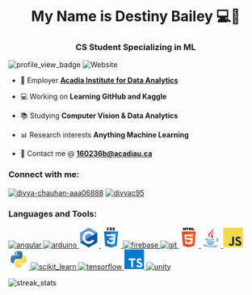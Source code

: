 <h1 align="center">My Name is Destiny Bailey 💻🧠</h1>
<h3 align="center">CS Student Specializing in ML</h3>

<p align="left"> <img src="https://komarev.com/ghpvc/?username=Destiny-Bailey&label=Profile%20views&color=ff69b4&style=for-the-badge" alt="profile_view_badge" />
<img alt="Website" src="https://img.shields.io/website?down_color=red&down_message=down&label=The%20Magic%20Nexus&style=for-the-badge&up_color=darkgreen&up_message=up&url=https%3A%2F%2Fthemagicnexus.com"> </p>

- 💼 Employer [**Acadia Institute for Data Analytics**](https://aida.acadiau.ca/home.html)

- 💻 Working on **Learning GitHub and Kaggle**

- 📚 Studying **Computer Vision & Data Analytics**

- 📊 Research interests **Anything Machine Learning**

- 📧 Contact me @ **160236b@acadiau.ca**

<h3 align="left">Connect with me:</h3>
<p align="left">
<a href="https://linkedin.com/in/DestinyBailey" target="blank"><img align="center" src="https://raw.githubusercontent.com/rahuldkjain/github-profile-readme-generator/master/src/images/icons/Social/linked-in-alt.svg" alt="divya-chauhan-aaa06888" height="30" width="40" /></a>
<a href="https://kaggle.com/DestinyBailey" target="blank"><img align="center" src="https://raw.githubusercontent.com/rahuldkjain/github-profile-readme-generator/master/src/images/icons/Social/kaggle.svg" alt="divyac95" height="30" width="40" /></a>
</p>

<h3 align="left">Languages and Tools:</h3>
<p align="left"> <a href="https://angular.io" target="_blank" rel="noreferrer"> <img src="https://angular.io/assets/images/logos/angular/angular.svg" alt="angular" width="40" height="40"/> </a> <a href="https://www.arduino.cc/" target="_blank" rel="noreferrer"> <img src="https://cdn.worldvectorlogo.com/logos/arduino-1.svg" alt="arduino" width="40" height="40"/> </a> <a href="https://www.cprogramming.com/" target="_blank" rel="noreferrer"> <img src="https://raw.githubusercontent.com/devicons/devicon/master/icons/c/c-original.svg" alt="c" width="40" height="40"/> </a> <a href="https://www.w3schools.com/css/" target="_blank" rel="noreferrer"> <img src="https://raw.githubusercontent.com/devicons/devicon/master/icons/css3/css3-original-wordmark.svg" alt="css3" width="40" height="40"/> </a> <a href="https://firebase.google.com/" target="_blank" rel="noreferrer"> <img src="https://www.vectorlogo.zone/logos/firebase/firebase-icon.svg" alt="firebase" width="40" height="40"/> </a> <a href="https://git-scm.com/" target="_blank" rel="noreferrer"> <img src="https://www.vectorlogo.zone/logos/git-scm/git-scm-icon.svg" alt="git" width="40" height="40"/> </a> <a href="https://www.w3.org/html/" target="_blank" rel="noreferrer"> <img src="https://raw.githubusercontent.com/devicons/devicon/master/icons/html5/html5-original-wordmark.svg" alt="html5" width="40" height="40"/> </a> <a href="https://www.java.com" target="_blank" rel="noreferrer"> <img src="https://raw.githubusercontent.com/devicons/devicon/master/icons/java/java-original.svg" alt="java" width="40" height="40"/> </a> <a href="https://developer.mozilla.org/en-US/docs/Web/JavaScript" target="_blank" rel="noreferrer"> <img src="https://raw.githubusercontent.com/devicons/devicon/master/icons/javascript/javascript-original.svg" alt="javascript" width="40" height="40"/> </a> <a href="https://www.python.org" target="_blank" rel="noreferrer"> <img src="https://raw.githubusercontent.com/devicons/devicon/master/icons/python/python-original.svg" alt="python" width="40" height="40"/> </a> <a href="https://scikit-learn.org/" target="_blank" rel="noreferrer"> <img src="https://upload.wikimedia.org/wikipedia/commons/0/05/Scikit_learn_logo_small.svg" alt="scikit_learn" width="40" height="40"/> </a> <a href="https://www.tensorflow.org" target="_blank" rel="noreferrer"> <img src="https://www.vectorlogo.zone/logos/tensorflow/tensorflow-icon.svg" alt="tensorflow" width="40" height="40"/> </a> <a href="https://www.typescriptlang.org/" target="_blank" rel="noreferrer"> <img src="https://raw.githubusercontent.com/devicons/devicon/master/icons/typescript/typescript-original.svg" alt="typescript" width="40" height="40"/> </a> <a href="https://unity.com/" target="_blank" rel="noreferrer"> <img src="https://www.vectorlogo.zone/logos/unity3d/unity3d-icon.svg" alt="unity" width="40" height="40"/> </a> </p>

<!-- <p><img align="left" src="https://github-readme-stats-l0m18u7hq-destinybailey.vercel.app/api/top-langs?username=DestinyBailey&show_icons=true&locale=en&layout=compact" alt="top_languages" /></p> -->

<!-- <p>&nbsp;<img align="center" src="https://github-readme-stats-destiny-brkb5g1ix-destinybailey.vercel.app/api?username=DestinyBailey&show_icons=true&locale=en" alt="general_stats" /></p> -->

<p><img align="center" src="https://github-readme-streak-stats.herokuapp.com/?user=Destiny-Bailey&" alt="streak_stats" /></p>
